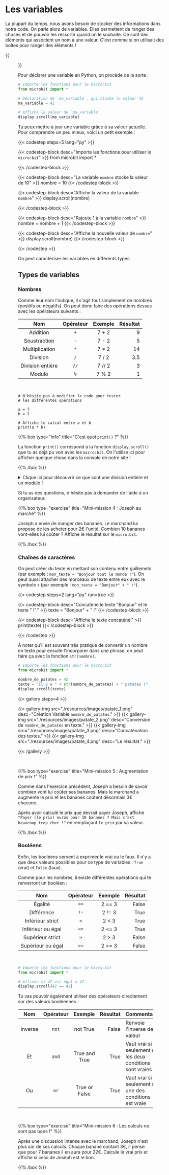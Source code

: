 # Les variables

La plupart du temps, nous avons besoin de stocker des informations dans notre
code. On parle alors de variables. Elles permettent de ranger des choses et de
pouvoir les ressortir quand on le souhaite. Ce sont des éléments qui associent
un nom à une valeur. C'est comme si on utilisait des boîtes pour ranger des
éléments !

{{<figure src="resources/images/variable.png" width=400 alt="Variable en Python" >}}

Pour déclarer une variable en Python, on procède de la sorte :

```python
# Importe les fonctions pour le micro:bit
from microbit import *

# Déclaration de `ma_variable`, qui stocke la valeur 42
ma_variable = 42

# Affiche la valeur de `ma_variable`
display.scroll(ma_variable)
```

Tu peux mettre à jour une variable grâce à sa valeur actuelle. Pour comprendre
un peu mieux, voici un petit exemple :

{{< codestep steps=5 lang="py" >}}

{{< codestep-block desc="Importe les fonctions pour utiliser le `micro:bit`" >}}
from microbit import *
 
{{< /codestep-block >}}

{{< codestep-block desc="La variable `nombre` stocke la valeur de 10" >}}
nombre = 10
{{< /codestep-block >}}

{{< codestep-block desc="Affiche la valeur de la variable `nombre`" >}}
display.scroll(nombre)
 
{{< /codestep-block >}}

{{< codestep-block desc="Rajoute 1 à la variable `nombre`" >}}
nombre = nombre + 1
{{< /codestep-block >}}

{{< codestep-block desc="Affiche la nouvelle valeur de `nombre`" >}}
display.scroll(nombre)
{{< /codestep-block >}}

{{< /codestep >}}

On peut caractériser les variables en différents types.

## Types de variables

### Nombres

Comme leur nom l'indique, il s'agit tout simplement de nombres (positifs ou 
négatifs). On peut donc faire des opérations dessus avec les opérateurs
suivants :

| Nom | Opérateur | Exemple | Résultat |
|:--:|:--:|:--:|--:|
| Addition | `+` | 7 + 2 | 9 |
| Soustraction | `-` | 7 - 2 | 5 |
| Multiplication | `*` | 7 * 2 | 14 |
| Division | `/` | 7 / 2 | 3.5 |
| Division entière | `//` | 7 // 2 | 3 |
| Modulo | `%` | 7 % 2 | 1 |

<br>

```codepython
# N'hésite pas à modifier le code pour tester
# les différentes opérations

a = 7
b = 2

# Affiche le calcul entre a et b
print(a * b)
```

{{% box type="info" title="C'est quoi `print()` ?" %}}

La fonction `print()` correspond à la fonction `display.scroll()` que tu as déjà
pu voir avec les `micro:bit`. On l'utilise ici pour afficher quelque chose dans
la console de notre site !

{{% /box %}}

<details>
<summary>Clique ici pour découvrir ce que sont une division entière et un modulo !</summary>

Les deux dernières opérations ne te sont peut-être pas familières, et c'est
normal, mais elles ne sont pas compliquées. Elles correspondent aux résultats
de la division euclidienne. Voici un petit exemple :

{{<figure src="resources/images/division.png" height=60% width=60% alt="Liste en Python">}}

- La division entière (`//`) correspond au <font color=#A459D1>
quotient </font>de la division, ici <font color=#A459D1>3</font>.
- Le modulo (`%`) correspondent au <font color=#F266AB>reste </font>de la
division, ici <font color=#F266AB>2</font>. 

Voici un petit mémo qui te permettra de comprendre ces opérations, avec le même
exemple.

```codepython
a = 17
b = 5

print("Quotient = ")
print(a // b)

print("Reste = ")
print(a % b)
```

</details>

Si tu as des questions, n'hésite pas à demander de l'aide à un organisateur. 

{{% box type="exercise" title="Mini-mission 4 : Joseph au marché" %}}

Joseph a envie de manger des bananes. Le marchand lui propose de les acheter
pour 2€ l'unité. Combien 10 bananes vont-elles lui coûter ? Affiche le résultat
sur le `micro:bit`.

{{% /box %}}

### Chaînes de caractères

On peut créer du texte en mettant son contenu entre guillemets (par exemple :
`mon_texte = "Bonjour tout le monde !"`). On peut aussi attacher des morceaux de
texte entre eux avec le symbole `+` (par exemple : `mon_texte = "Bonjour" +
" !"`).

{{< codestep steps=2 lang="py" run=true >}}

{{< codestep-block desc="Concatène le texte \"Bonjour\" et le texte \" !\"." >}}
texte  = "Bonjour" + " !"
{{< /codestep-block >}}

{{< codestep-block desc="Affiche le texte concaténé." >}}
print(texte)
{{< /codestep-block >}}

{{< /codestep >}}

À noter qu'il est souvent très pratique de convertir un nombre en texte pour
ensuite l'incorporer dans une phrase, on peut faire ça avec la fonction
`str(nombre)`.

```python
# Importe les fonctions pour le micro:bit
from microbit import *

nombre_de_patates = 42
texte = "Il y a " + str(nombre_de_patates) + " patates !"
display.scroll(texte)
```

{{< gallery steps=4 >}}

{{< gallery-img src="./resources/images/patate_1.png" desc="Création Variable `nombre_de_patates`." >}}
{{< gallery-img src="./resources/images/patate_2.png" desc="Conversion de `nombre_de_patates` en texte." >}}
{{< gallery-img src="./resources/images/patate_3.png" desc="Concaténation des textes." >}}
{{< gallery-img src="./resources/images/patate_4.png" desc="Le résultat." >}}

{{< /gallery >}}

<br>

{{% box type="exercise" title="Mini-mission 5 : Augmentation de prix !" %}}

Comme dans l'exercice précédent, Joseph a besoin de savoir combien 
vont lui coûter ses bananes. Mais le marchand a augmenté le prix et les bananes 
coûtent désormais 3€ chacune.

Après avoir calculé le prix que devrait payer Joseph, affiche `"Payer (le prix)
euros pour 10 bananes ? Mais c'est beaucoup trop cher !"` en remplaçant
`le prix` par sa valeur.

{{% /box %}}

### Booléens

Enfin, les booléens servent à exprimer le vrai ou le faux. Il n'y a que deux
valeurs possibles pour ce type de variables : `True` (vrai) et `False` (faux).

Comme pour les nombres, il existe différentes opérations qui te renverront un
booléen :

| Nom | Opérateur | Exemple | Résultat |
|:--:|:--:|:--:|--:|
| Égalité | `==` | 2 == 3 | False |
| Différence | `!=` | 2 != 3 | True |
| Inférieur strict | `<` | 2 < 3 | True |
| Inférieur ou égal | `<=` | 2 <= 3 | True |
| Supérieur strict | `>` | 2 > 3 | False |
| Supérieur ou égal | `>=` | 2 >= 3 | False |

<br>

```python
# Importe les fonctions pour le micro:bit
from microbit import *

# Affiche si 42 est égal à 42
display.scroll(42 == 42)
```

Tu vas pouvoir également utiliser des opérateurs directement sur des valeurs
booléennes :

| Nom | Opérateur | Exemple | Résultat | Commentaire |
|:--:|:--:|:--:|--:|:--|
| Inverse | `not` | not True | False | Renvoie l'inverse de la valeur |
| Et | `and` | True and True | True | Vaut vrai si et seulement si les deux conditions sont vraies |
| Ou | `or` | True or False | True | Vaut vrai si et seulement si une des conditions est vraie |

<br>

{{% box type="exercise" title="Mini-mission 6 : Les calculs ne sont pas bons !" %}}

Après une discussion intense avec le marchand, Joseph n'est plus sûr
de ses calculs. Chaque banane coûtant 3€, il pense que pour 7 bananes il en aura
pour 22€. Calcule le vrai prix et affiche si celui de Joseph est le bon.

{{% /box %}}

